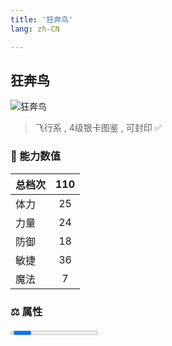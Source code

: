 ```yaml
---
title: '狂奔鸟'
lang: zh-CN

---
```



## 狂奔鸟

![狂奔鸟](https://user-images.githubusercontent.com/78347270/115859827-a3b5f900-a46b-11eb-8429-8252838fa2b3.gif) 

> 飞行系 , 4级银卡图鉴<Card :type="1" /> , 可封印 ✅ 


### 💪 能力数值

| 总档次       | 110            |
| :----------- |:-------------:|
| 体力      | 25   <Stars :number="2.5" />  |
| 力量      | 24   <Stars :number="2.5" />  |
| 防御      | 18  <Stars :number="2" />  | 
| 敏捷      | 36  <Stars :number="3.5" />  | 
| 魔法      | 7  <Stars :number="0.5" />   | 


### ⚖️ 属性


<Progress earth :number="0" />

<Progress water :number="0" />

<Progress fire :number="2" />

<Progress wind :number="8" />

### ✨ 技能栏 <Strong>8个</Strong>

- 攻击
- 防御

### 👶 1级出现点

- 无



